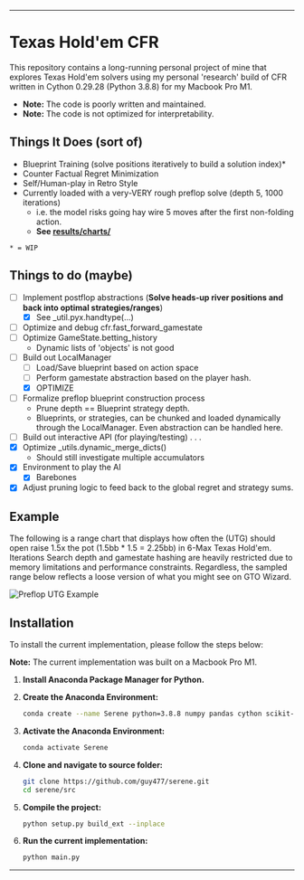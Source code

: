 
---

# Texas Hold'em CFR

This repository contains a long-running personal project of mine that explores Texas Hold'em solvers using my personal 'research' build of CFR written in Cython 0.29.28 (Python 3.8.8) for my Macbook Pro M1.

- **Note:** The code is poorly written and maintained.
- **Note:** The code is not optimized for interpretability.

## Things It Does (sort of)
- Blueprint Training (solve positions iteratively to build a solution index)\*
- Counter Factual Regret Minimization
- Self/Human-play in Retro Style
- Currently loaded with a very-VERY rough preflop solve (depth 5, 1000 iterations)
    - i.e. the model risks going hay wire 5 moves after the first non-folding action.
    - **See [results/charts/](results/charts)**


```* = WIP```

## Things to do (maybe)
- [ ] Implement postflop abstractions (**Solve heads-up river positions and back into optimal strategies/ranges**)
    - [x] See _util.pyx.handtype(...)
- [ ] Optimize and debug cfr.fast_forward_gamestate
- [ ] Optimize GameState.betting_history 
    - Dynamic lists of 'objects' is not good
- [ ] Build out LocalManager
    - [ ] Load/Save blueprint based on action space
    - [ ] Perform gamestate abstraction based on the player hash.
    - [x] OPTIMIZE
- [ ] Formalize preflop blueprint construction process
    - Prune depth == Blueprint strategy depth.
    - Blueprints, or strategies, can be chunked and loaded dynamically through the LocalManager. Even abstraction can be handled here.
- [ ] Build out interactive API (for playing/testing)
.
.
.
- [x] Optimize _utils.dynamic_merge_dicts() 
    - Should still investigate multiple accumulators
- [x] Environment to play the AI
    - [x] Barebones
- [x] Adjust pruning logic to feed back to the global regret and strategy sums. 
## Example


The following is a range chart that displays how often the (UTG) should open raise 1.5x the pot (1.5bb * 1.5 = 2.25bb) in 6-Max Texas Hold'em. Iterations Search depth and gamestate hashing are heavily restricted due to memory limitations and performance constraints. Regardless, the sampled range below reflects a loose version of what you might see on GTO Wizard.

![Preflop UTG Example](results/EX%20Preflop%20UTG%20Open%206%20Max.png)

## Installation
To install the current implementation, please follow the steps below:

**Note:** The current implementation was built on a Macbook Pro M1.

1. **Install Anaconda Package Manager for Python.**

2. **Create the Anaconda Environment:**
    ```sh
    conda create --name Serene python=3.8.8 numpy pandas cython scikit-learn tqdm matplotlib psutil
    ```

3. **Activate the Anaconda Environment:**
    ```sh
    conda activate Serene
    ```

4. **Clone and navigate to source folder:**
    ```sh
    git clone https://github.com/guy477/serene.git
    cd serene/src
    ```

5. **Compile the project:**
    ```sh
    python setup.py build_ext --inplace
    ```

6. **Run the current implementation:**
    ```sh
    python main.py
    ```

---